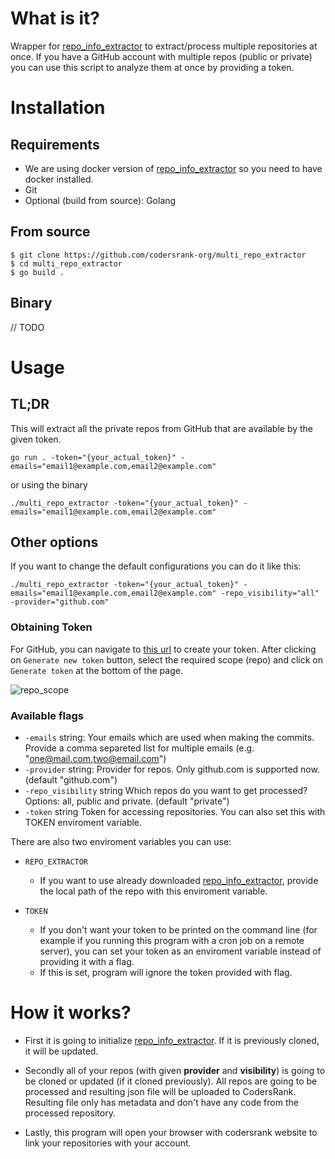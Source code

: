 # What is it?
Wrapper for [repo_info_extractor](https://github.com/codersrank-org/repo_info_extractor) to extract/process multiple repositories at once.
If you have a GitHub account with multiple repos (public or private) you can
use this script to analyze them at once by providing a token.      

# Installation
## Requirements
- We are using docker version of [repo_info_extractor](https://github.com/codersrank-org/repo_info_extractor) so you need to have docker installed.
- Git
- Optional (build from source): Golang
## From source
```
$ git clone https://github.com/codersrank-org/multi_repo_extractor
$ cd multi_repo_extractor
$ go build .
```
## Binary
// TODO

# Usage
## TL;DR
This will extract all the private repos from GitHub that are available by
the given token. 
```
go run . -token="{your_actual_token}" -emails="email1@example.com,email2@example.com"
```
or using the binary
```
./multi_repo_extractor -token="{your_actual_token}" -emails="email1@example.com,email2@example.com"
```
## Other options
If you want to change the default configurations you can do it like this:
```
./multi_repo_extractor -token="{your_actual_token}" -emails="email1@example.com,email2@example.com" -repo_visibility="all" -provider="github.com"
```

### Obtaining Token

For GitHub, you can navigate to [this url](https://github.com/settings/tokens) to create your token. After clicking on `Generate new token` button, select the required scope (repo) and click on `Generate token` at the bottom of the page.

![repo_scope](https://user-images.githubusercontent.com/3878783/96883860-85098200-1489-11eb-97eb-def645e1eca9.png)


### Available flags 
-  `-emails` string:
        Your emails which are used when making the commits. Provide a comma separeted list for multiple emails (e.g. "one@mail.com,two@email.com")
-  `-provider` string:
        Provider for repos. Only github.com is supported now. (default "github.com")
-  `-repo_visibility` string
        Which repos do you want to get processed? Options: all, public and private. (default "private")
-  `-token` string
        Token for accessing repositories. You can also set this with TOKEN enviroment variable.


There are also two enviroment variables you can use:

- `REPO_EXTRACTOR`
    - If you want to use already downloaded [repo_info_extractor](https://github.com/codersrank-org/repo_info_extractor), provide the local path of the repo with this enviroment variable.

- `TOKEN`
    - If you don't want your token to be printed on the command line (for example if you running this program with a cron job on a remote server), you can set your token as an enviroment variable instead of providing it with a flag.
    - If this is set, program will ignore the token provided with flag.

# How it works?
- First it is going to initialize [repo_info_extractor](https://github.com/codersrank-org/repo_info_extractor). If it is previously cloned, it will be updated.

- Secondly all of your repos (with given **provider** and **visibility**) is going to be cloned or updated (if it cloned previously). All repos are going to be processed and resulting json file will be uploaded to CodersRank. Resulting file only has metadata and don't have any code from the processed repository.

- Lastly, this program will open your browser with codersrank website to link your repositories with your account.